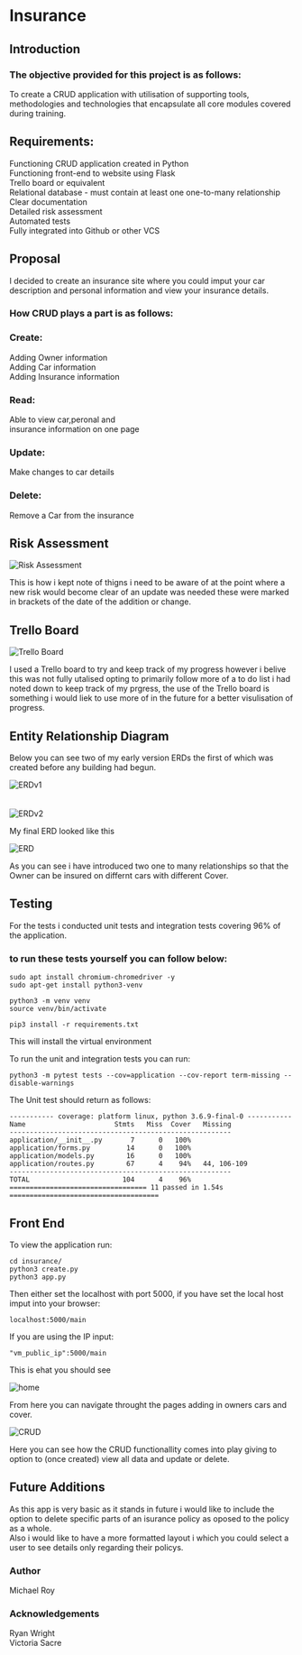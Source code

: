 # Insurance

## Introduction

### The objective provided for this project is as follows:

To create a CRUD application with utilisation of supporting tools, methodologies and technologies that encapsulate all core modules covered during training.

## Requirements:

Functioning CRUD application created in Python<br>
Functioning front-end to website using Flask<br>
Trello board or equivalent<br>
Relational database - must contain at least one one-to-many relationship<br>
Clear documentation<br>
Detailed risk assessment<br>
Automated tests<br>
Fully integrated into Github or other VCS<br>

## Proposal

I decided to create an insurance site where you could imput your car description and personal information and view your insurance details.

###  How CRUD plays a part is as follows:

### Create:
Adding Owner information <br>
Adding Car information<br>
Adding Insurance information
    
### Read:
Able to view car,peronal and <br>
insurance information on one page

### Update:
Make changes to car details
    

### Delete:
Remove a Car from the insurance


## Risk Assessment

![Risk Assessment](images/risk_assesment.png)

This is how i kept note of thigns i need to be aware of at the point where a new risk would become clear of an update was needed these were marked in brackets of the date of the addition or change.

## Trello Board

![Trello Board](images/Trello.png)

I used a Trello board to try and keep track of my progress however i belive this was not fully utalised opting to primarily follow more of a to do list i had noted down to keep track of my prgress, the use of the Trello board is something i would liek to use more of in the future for a better visulisation of progress.

## Entity Relationship Diagram 

Below you can see two of my early version ERDs the first of which was created before any building had begun.

![ERDv1](images/ERD_concept_v1.png)<br><br><br>
![ERDv2](images/ERD_concept_v2.png)

My final ERD looked like this

![ERD](images/ERD.png)

As you can see i have introduced two one to many relationships so that the Owner can be insured on differnt cars with different Cover.

## Testing

For the tests i conducted unit tests and integration tests covering 96% of the application.

### to run these tests yourself you can follow below:

    sudo apt install chromium-chromedriver -y
    sudo apt-get install python3-venv

    python3 -m venv venv
    source venv/bin/activate

    pip3 install -r requirements.txt

This will install the virtual environment

To run the unit and integration tests you can run:

    python3 -m pytest tests --cov=application --cov-report term-missing --disable-warnings
The Unit test should return as follows:

    ----------- coverage: platform linux, python 3.6.9-final-0 -----------
    Name                      Stmts   Miss  Cover   Missing
    -------------------------------------------------------
    application/__init__.py       7      0   100%
    application/forms.py         14      0   100%
    application/models.py        16      0   100%
    application/routes.py        67      4    94%   44, 106-109
    -------------------------------------------------------
    TOTAL                       104      4    96%
    ================================== 11 passed in 1.54s =====================================


## Front End

To view the application run:

    cd insurance/
    python3 create.py
    python3 app.py

Then either set the localhost with port 5000, if you have set the local host imput into your browser:

    localhost:5000/main

If you are using the IP input:

    "vm_public_ip":5000/main

This is ehat you should see

![home](images/home_page.png)

From here you can navigate throught the pages adding in owners cars and cover.

![CRUD](images/CRUD.png)

Here you can see how the CRUD functionallity comes into play giving to option to (once created) view all data and update or delete.

## Future Additions

As this app is very basic as it stands in future i would like to include the option to delete specific parts of an isurance policy as oposed to the policy as a whole.<br>
Also i would like to have a more formatted layout i which you could select a user to see details only regarding their policys.

### Author

Michael Roy

### Acknowledgements

Ryan Wright<br>
Victoria Sacre